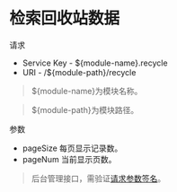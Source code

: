 # 检索回收站数据

请求
- Service Key - ${module-name}.recycle
- URI - /${module-path}/recycle
> ${module-name}为模块名称。

> ${module-path}为模块路径。

参数
- pageSize 每页显示记录数。
- pageNum 当前显示页数。

> 后台管理接口，需验证[请求参数签名](https://github.com/heisedebaise/tephra/blob/master/tephra-ctrl/doc/sign.md)。
